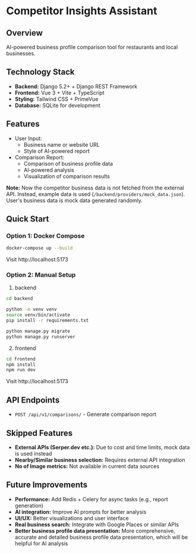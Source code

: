 # Competitor Insights Assistant

## Overview
AI-powered business profile comparison tool for restaurants and local businesses.

## Technology Stack
- **Backend:** Django 5.2+ + Django REST Framework
- **Frontend:** Vue 3 + Vite + TypeScript
- **Styling:** Tailwind CSS + PrimeVue
- **Database:** SQLite for development

## Features
- User Input:
  - Business name or website URL
  - Style of AI-powered report
- Comparison Report:
  - Comparison of business profile data
  - AI-powered analysis
  - Visualization of comparison results

**Note:** Now the competitor business data is not fetched from the external API. Instead, example data is used (`/backend/providers/mock_data.json`).
User's business data is mock data generated randomly.

## Quick Start

### Option 1: Docker Compose

```bash
docker-compose up --build
```

Visit http://localhost:5173

### Option 2: Manual Setup

1. backend

```bash
cd backend

python -m venv venv
source venv/bin/activate
pip install -r requirements.txt

python manage.py migrate
python manage.py runserver
```

2. frontend

```bash
cd frontend
npm install
npm run dev
```

Visit http://localhost:5173

## API Endpoints

- `POST /api/v1/comparisons/` - Generate comparison report

## Skipped Features
- **External APIs (Serper.dev etc.):** Due to cost and time limits, mock data is used instead
- **Nearby/Similar business selection:** Requires external API integration
- **No of Image metrics:** Not available in current data sources

## Future Improvements
- **Performance:** Add Redis + Celery for async tasks (e.g., report generation)
- **AI integration:** Improve AI prompts for better analysis
- **UI/UX:** Better visualizations and user interface
- **Real business search:** Integrate with Google Places or similar APIs
- **Better business profile data presentation:** More comprehensive, accurate and detailed business profile data presentation, which will be helpful for AI analysis
